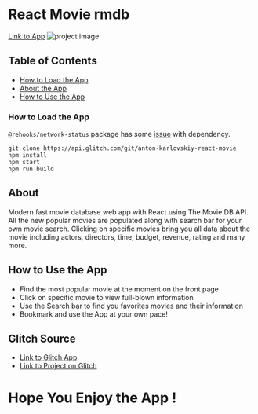 # React Movie rmdb
[Link to App](https://anton-karlovskiy-react-movie.glitch.me)
![project image](https://oliver-gomes.github.io/images/github%20images/react-movie.png)


## Table of Contents

* [How to Load the App](#howtoloadtheapp)
* [About the App](#about)
* [How to Use the App](#how-to-use-the-app)

### How to Load the App
`@rehooks/network-status` package has some [issue](https://reactjs.org/warnings/invalid-hook-call-warning.html#duplicate-react) with dependency.
```
git clone https://api.glitch.com/git/anton-karlovskiy-react-movie
npm install
npm start
npm run build
```
## About
Modern fast movie database web app with React using The Movie DB API. All the new popular movies are populated along with search bar for your own movie search. Clicking on specific movies bring you all data about the movie including actors, directors, time, budget, revenue, rating and many more.

## How to Use the App

- Find the most popular movie at the moment on the front page
- Click on specific movie to view full-blown information
- Use the Search bar to find you favorites movies and their information
- Bookmark and use the App at your own pace!

## Glitch Source
* [Link to Glitch App](https://anton-karlovskiy-react-movie.glitch.me)
* [Link to Project on Glitch](https://glitch.com/~anton-karlovskiy-react-movie)

# Hope You Enjoy the App !

